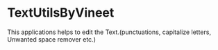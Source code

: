 # TextUtilsByVineet
This applications helps to edit the Text.(punctuations, capitalize letters, Unwanted space remover etc.)
